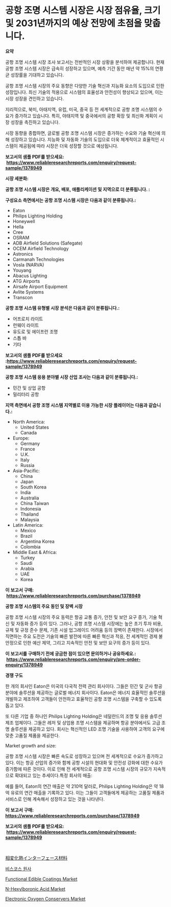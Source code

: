 <p><h1>공항 조명 시스템 시장은 시장 점유율, 크기 및 2031년까지의 예상 전망에 초점을 맞춥니다.</h1></p><p><strong>요약</strong></p>
<p><p>공항 조명 시스템 시장 조사 보고서는 전반적인 시장 상황을 분석하여 제공합니다. 현재 공항 조명 시스템 시장은 급속히 성장하고 있으며, 예측 기간 동안 매년 약 15%의 연평균 성장률을 기대하고 있습니다.</p><p>공항 조명 시스템 시장의 주요 동향은 다양한 기술 혁신과 지능화 요소의 도입으로 인한 성장입니다. 최신 기술의 적용으로 시스템의 효율성과 안전성이 향상되고 있으며, 이는 시장 성장을 견인하고 있습니다.</p><p>지리적으로, 북미, 아태지역, 유럽, 미국, 중국 등 전 세계적으로 공항 조명 시스템의 수요가 증가하고 있습니다. 특히, 아태지역 및 중국에서의 공항 확장 및 최신화 계획이 시장 성장을 촉진하고 있습니다.</p><p>시장 동향을 종합하면, 글로벌 공항 조명 시스템 시장은 증가하는 수요와 기술 혁신에 의해 성장하고 있습니다. 지능화 및 자동화 기술의 도입으로 더욱 체계적이고 효율적인 시스템이 제공됨에 따라 시장은 더욱 성장할 것으로 예상됩니다.</p></p>
<p><strong>보고서의 샘플 PDF를 받으세요: &nbsp;<a href="https://www.reliableresearchreports.com/enquiry/request-sample/1378949">https://www.reliableresearchreports.com/enquiry/request-sample/1378949</a></strong></p>
<p><strong>시장 세분화:</strong></p>
<p><strong> 공항 조명 시스템 시장은 개요, 배포, 애플리케이션 및 지역으로 더 분류됩니다. :</strong></p>
<p><strong>구성요소 측면에서는 공항 조명 시스템 시장은 다음과 같이 분류됩니다.:</strong></p>
<p><ul><li>Eaton</li><li>Philips Lighting Holding</li><li>Honeywell</li><li>Hella</li><li>Cree</li><li>OSRAM</li><li>ADB Airfield Solutions (Safegate)</li><li>OCEM Airfield Technology</li><li>Astronics</li><li>Carmanah Technologies</li><li>Vosla (NARVA)</li><li>Youyang</li><li>Abacus Lighting</li><li>ATG Airports</li><li>Airsafe Airport Equipment</li><li>Avlite Systems</li><li>Transcon</li></ul></p>
<p><strong> 공항 조명 시스템 유형별 시장 분석은 다음과 같이 분류됩니다.:</strong></p>
<p><ul><li>어프로치 라이트</li><li>런웨이 라이트</li><li>유도로 및 에이프런 조명</li><li>스톱 바</li><li>기타</li></ul></p>
<p><strong>보고서의 샘플 PDF를 받으세요 :<a href="https://www.reliableresearchreports.com/enquiry/request-sample/1378949">https://www.reliableresearchreports.com/enquiry/request-sample/1378949</a></strong></p>
<p><strong> 공항 조명 시스템 응용 분야별 시장 산업 조사는 다음과 같이 분류됩니다.:</strong></p>
<p><ul><li>민간 및 상업 공항</li><li>밀리터리 공항</li></ul></p>
<p><strong>지역 측면에서 공항 조명 시스템 지역별로 이용 가능한 시장 플레이어는 다음과 같습니다.:</strong></p>
<p><ul>
    <li>
        North America:
        <ul>
            <li>United States</li>
            <li>Canada</li>
        </ul>
    </li>
    <li>
        Europe:
        <ul>
            <li>Germany</li>
            <li>France</li>
            <li>U.K.</li>
            <li>Italy</li>
            <li>Russia</li>
        </ul>
    </li>
    <li>
        Asia-Pacific:
        <ul>
            <li>China</li>
            <li>Japan</li>
            <li>South Korea</li>
            <li>India</li>
            <li>Australia</li>
            <li>China Taiwan</li>
            <li>Indonesia</li>
            <li>Thailand</li>
            <li>Malaysia</li>
        </ul>
    </li>
    <li>
        Latin America:
        <ul>
            <li>Mexico</li>
            <li>Brazil</li>
            <li>Argentina Korea</li>
            <li>Colombia</li>
        </ul>
    </li>
    <li>
        Middle East & Africa:
        <ul>
            <li>Turkey</li>
            <li>Saudi</li>
            <li>Arabia</li>
            <li>UAE</li>
            <li>Korea</li>
        </ul>
    </li>
    </ul></p>
<p><strong>이 보고서 구매: &nbsp;<a href="https://www.reliableresearchreports.com/purchase/1378949">https://www.reliableresearchreports.com/purchase/1378949</a></strong></p>
<p><strong>공항 조명 시스템의 주요 동인 및 장벽 시장</strong></p>
<p><p>공항 조명 시스템 시장의 주요 동력은 항공 교통 증가, 안전 및 보안 요구 증가, 기술 혁신 및 자동화 증가 등이 있다. 그러나, 공항 조명 시스템 시장에는 높은 초기 투자 비용, 규제 및 규정 준수 문제, 기존 시설 업그레이드 어려움 등의 장벽이 존재한다. 시장에서 직면하는 주요 도전은 기술의 빠른 발전에 따른 빠른 혁신과 적응, 전 세계적인 경제 불안정으로 인한 예산 제약, 그리고 지속적인 안전 및 보안 요구의 증가 등이 있다.</p></p>
<p><strong>이 보고서를 구매하기 전에 궁금한 점이 있으면 문의하거나 공유하세요.: &nbsp;<a href="https://www.reliableresearchreports.com/enquiry/pre-order-enquiry/1378949">https://www.reliableresearchreports.com/enquiry/pre-order-enquiry/1378949</a></strong></p>
<p><strong>경쟁 구도</strong></p>
<p><p>한 개의 회사인 Eaton은 미국의 다국적 전력 관리 회사이다. 그들은 민간 및 군사 항공 분야에 솔루션을 제공하는 글로벌 에너지 회사이다. Eaton은 에너지 효율적인 솔루션을 개발하고 제조하여 고객들이 안전하고 효율적인 공항 조명 시스템을 구축할 수 있도록 돕고 있다.</p><p>또 다른 기업 중 하나인 Philips Lighting Holding은 네덜란드의 조명 및 응용 솔루션 제조 업체이다. 그들은 레저 및 상업용 조명 시스템을 제공하며 항공 분야에서도 고급 조명 솔루션을 제공하고 있다. 회사는 혁신적인 LED 조명 기술을 사용하여 고객의 요구에 맞춘 고품질 제품을 제공한다.</p><p>Market growth and size:</p><p>공항 조명 시스템 시장은 빠른 속도로 성장하고 있으며 전 세계적으로 수요가 증가하고 있다. 이는 항공 산업의 증가와 함께 공항 시설의 현대화 및 안전성 강화에 대한 수요가 증가함에 따른 것이다. 이로 인해 전 세계적으로 공항 조명 시스템 시장의 규모가 지속적으로 확대되고 있는 추세이다.특정 회사의 매출:</p><p>예를 들어, Eaton의 연간 매출은 약 210억 달러로, Philips Lighting Holding은 약 18억 유로의 연간 매출을 기록하고 있다. 이는 그들이 고객들에게 제공하는 고품질 제품과 서비스로 인해 계속해서 성장하고 있는 것을 나타낸다.</p></p>
<p><strong>이 보고서 구매: &nbsp; <a href="https://www.reliableresearchreports.com/purchase/1378949">https://www.reliableresearchreports.com/purchase/1378949</a></strong></p>
<p><strong>보고서의 샘플 PDF를 받으세요: &nbsp;<a href="https://www.reliableresearchreports.com/enquiry/request-sample/1378949">https://www.reliableresearchreports.com/enquiry/request-sample/1378949</a></strong><strong></strong></p>
<p>&nbsp;</p>
<p><p><a href="https://github.com/nxboeu02965442/Market-Research-Report-List-1/blob/main/71446271298.md">相変化熱インターフェース材料</a></p><p><a href="https://github.com/mpodehpw07370073/Market-Research-Report-List-1/blob/main/6192957900.md">비스코스 원사</a></p><p><a href="https://view.publitas.com/reportprime-1/functional-edible-coatings-market-analysis-examines-its-scope-on-growth-opportunities-and-forecasted-trends-spanning-from-2024-to-2031/">Functional Edible Coatings Market</a></p><p><a href="https://github.com/rahu1506/Market-Research-Report-List-3/blob/main/n-hexylboronic-acid-market.md">N-Hexylboronic Acid Market</a></p><p><a href="https://issuu.com/reportprime-2/docs/electronic-oxygen-conservers-market-size-2030.pptx">Electronic Oxygen Conservers Market</a></p></p>